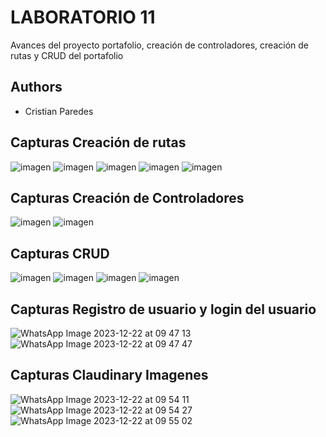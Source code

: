 # LABORATORIO 11 

Avances del proyecto portafolio, creación de controladores, creación de rutas y CRUD del portafolio



## Authors

- Cristian Paredes


## Capturas Creación de rutas
![imagen](https://github.com/Ruizerick26/portafolio/assets/117743844/ebd8980f-333b-4524-9976-f935b709cf4f)
![imagen](https://github.com/Ruizerick26/portafolio/assets/117743844/f18fe31f-8d1f-4a44-ae22-ddf419f44826)
![imagen](https://github.com/Ruizerick26/portafolio/assets/117743844/81df21ff-436b-45ec-9a38-e44342ffd01b)
![imagen](https://github.com/Ruizerick26/portafolio/assets/117743844/8d7a3fd3-e61e-4134-b662-4a5a5b9c102c)
![imagen](https://github.com/Ruizerick26/portafolio/assets/117743844/6d5e5617-ebc2-4dfc-aa2a-a1b44fac8638)


## Capturas Creación de Controladores

![imagen](https://github.com/Ruizerick26/portafolio/assets/117743844/48c4e91d-41f9-40aa-a4e7-6efbcc378f55)
![imagen](https://github.com/Ruizerick26/portafolio/assets/117743844/d41dde66-67d5-4622-9bf7-d4e7f3d3108b)


## Capturas CRUD
![imagen](https://github.com/Ruizerick26/portafolio/assets/117743844/94d6da96-2109-4aec-8a4b-a28169f40d8f)
![imagen](https://github.com/Ruizerick26/portafolio/assets/117743844/4afba427-8812-48ed-9fc7-72f35b0abaf0)
![imagen](https://github.com/Ruizerick26/portafolio/assets/117743844/e8dd92ec-2f89-4514-a0d8-da1a6cfbeb47)
![imagen](https://github.com/Ruizerick26/portafolio/assets/117743844/ba6b6f2c-9b04-4f97-9315-3f8f054d647d)

## Capturas Registro de usuario y login del usuario
![WhatsApp Image 2023-12-22 at 09 47 13](https://github.com/Morales-Gilmar-Vladimir/Project1/assets/117743690/ca738912-171f-4d13-90e9-34dd727da9c7)
![WhatsApp Image 2023-12-22 at 09 47 47](https://github.com/Morales-Gilmar-Vladimir/Project1/assets/117743690/cc44ba81-b44f-439f-8b7a-3ee1b056c879)

## Capturas Claudinary Imagenes
![WhatsApp Image 2023-12-22 at 09 54 11](https://github.com/Morales-Gilmar-Vladimir/Project1/assets/117743690/ece94aed-1ebb-4e81-a53e-98c052fda00f)
![WhatsApp Image 2023-12-22 at 09 54 27](https://github.com/Morales-Gilmar-Vladimir/Project1/assets/117743690/04742f64-41dd-49e3-9e91-f3fd5f12f6b5)
![WhatsApp Image 2023-12-22 at 09 55 02](https://github.com/Morales-Gilmar-Vladimir/Project1/assets/117743690/2e9581be-26a0-4e0b-8fd5-fb879beb6dc0)
